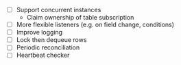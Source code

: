 - [ ] Support concurrent instances
  - Claim ownership of table subscription
- [ ] More flexible listeners (e.g. on field change, conditions)
- [ ] Improve logging
- [ ] Lock then dequeue rows
- [ ] Periodic reconciliation
- [ ] Heartbeat checker
